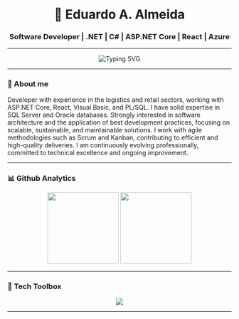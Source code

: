 <h1 align="center">🧩 Eduardo A. Almeida</h1>
<h3 align="center">Software Developer | .NET | C# | ASP.NET Core | React | Azure</h3>

---

<p align="center">
  <img src="https://readme-typing-svg.herokuapp.com?font=Fira+Code&size=24&pause=1000&color=FFFFFF&center=true&vCenter=true&width=435&lines=Focus.+Build.+Evolve." alt="Typing SVG" />
</p>

---

### 🚀 About me

Developer with experience in the logistics and retail sectors, working with ASP.NET Core, React, Visual Basic, and PL/SQL. I have solid expertise in SQL Server and Oracle databases.
Strongly interested in software architecture and the application of best development practices, focusing on scalable, sustainable, and maintainable solutions.
I work with agile methodologies such as Scrum and Kanban, contributing to efficient and high-quality deliveries. I am continuously evolving professionally, committed to technical excellence and ongoing improvement.

---

### 📊 Github Analytics

<div align="center">
  <img height="160em" src="https://github-readme-stats.vercel.app/api?username=eduardoaalmeidaa&show_icons=true&theme=transparent&hide_border=true"/>
  <img height="160em" src="https://github-readme-stats.vercel.app/api/top-langs/?username=eduardoaalmeidaa&layout=compact&theme=transparent&hide_border=true"/>
</div>

---

### 🧰 Tech Toolbox

<p align="center">
  <img src="https://skillicons.dev/icons?i=dotnet,cs,react,ts,js,azure,git" />
</p>

---
